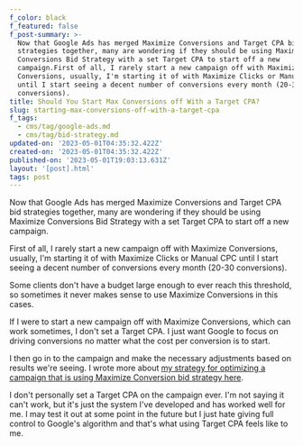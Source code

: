 ```yaml
---
f_color: black
f_featured: false
f_post-summary: >-
  Now that Google Ads has merged Maximize Conversions and Target CPA bid
  strategies together, many are wondering if they should be using Maximize
  Conversions Bid Strategy with a set Target CPA to start off a new
  campaign.First of all, I rarely start a new campaign off with Maximize
  Conversions, usually, I'm starting it of with Maximize Clicks or Manual CPC
  until I start seeing a decent number of conversions every month (20-30
  conversions).
title: Should You Start Max Conversions off With a Target CPA?
slug: starting-max-conversions-off-with-a-target-cpa
f_tags:
  - cms/tag/google-ads.md
  - cms/tag/bid-strategy.md
updated-on: '2023-05-01T04:35:32.422Z'
created-on: '2023-05-01T04:35:32.422Z'
published-on: '2023-05-01T19:03:13.631Z'
layout: '[post].html'
tags: post
---
```


Now that Google Ads has merged Maximize Conversions and Target CPA bid strategies together, many are wondering if they should be using Maximize Conversions Bid Strategy with a set Target CPA to start off a new campaign.

First of all, I rarely start a new campaign off with Maximize Conversions, usually, I'm starting it of with Maximize Clicks or Manual CPC until I start seeing a decent number of conversions every month (20-30 conversions).

Some clients don't have a budget large enough to ever reach this threshold, so sometimes it never makes sense to use Maximize Conversions in this cases.

If I were to start a new campaign off with Maximize Conversions, which can work sometimes, I don't set a Target CPA. I just want Google to focus on driving conversions no matter what the cost per conversion is to start.

I then go in to the campaign and make the necessary adjustments based on results we're seeing. I wrote more about [my strategy for optimizing a campaign that is using Maximize Conversion bid strategy here](https://freak.marketing/post/optimize-google-ads-max-conversions-campaign/).

I don't personally set a Target CPA on the campaign ever. I'm not saying it can't work, but it's just the system I've developed and has worked well for me. I may test it out at some point in the future but I just hate giving full control to Google's algorithm and that's what using Target CPA feels like to me.
